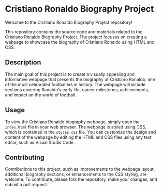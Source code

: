 # Cristiano Ronaldo Biography Project

Welcome to the Cristiano Ronaldo Biography Project repository!

This repository contains the source code and materials related to the Cristiano Ronaldo Biography Project. The project focuses on creating a webpage to showcase the biography of Cristiano Ronaldo using HTML and CSS.

## Description

The main goal of this project is to create a visually appealing and informative webpage that presents the biography of Cristiano Ronaldo, one of the most celebrated footballers in history. The webpage will include sections covering Ronaldo's early life, career milestones, achievements, and impact on the world of football.

## Usage

To view the Cristiano Ronaldo biography webpage, simply open the `index.html` file in your web browser. The webpage is styled using CSS, which is contained in the `styles.css` file. You can customize the design and content of the webpage by editing the HTML and CSS files using any text editor, such as Visual Studio Code.

## Contributing

Contributions to this project, such as improvements to the webpage layout, additional biography sections, or enhancements to the CSS styling, are welcome. To contribute, please fork the repository, make your changes, and submit a pull request.
